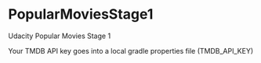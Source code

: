 # PopularMoviesStage1
Udacity Popular Movies Stage 1 

Your TMDB API key goes into a local gradle properties file (TMDB_API_KEY)
